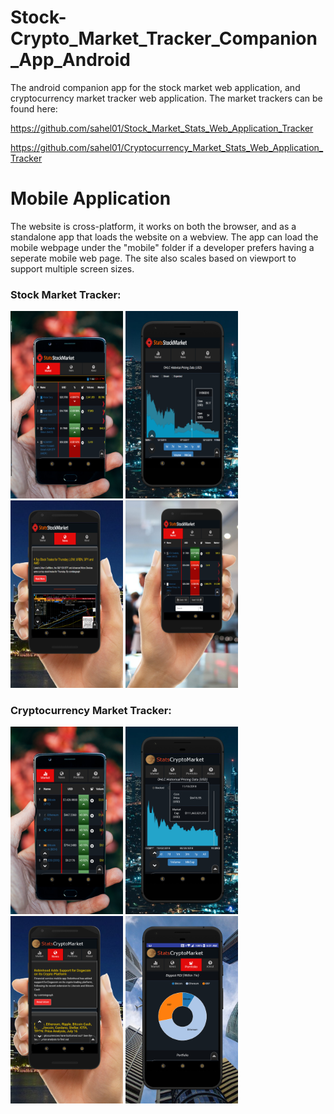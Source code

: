 # Stock-Crypto_Market_Tracker_Companion_App_Android

The android companion app for the stock market web application, and cryptocurrency market tracker web application. The market trackers can be found here:

https://github.com/sahel01/Stock_Market_Stats_Web_Application_Tracker

https://github.com/sahel01/Cryptocurrency_Market_Stats_Web_Application_Tracker

# Mobile Application
The website is cross-platform, it works on both the browser, and as a standalone app that loads the website on a webview. The app can load the mobile webpage under the "mobile" folder if a developer prefers having a seperate mobile web page. The site also scales based on viewport to support multiple screen sizes.

### Stock Market Tracker:
<p float="left">
    <img src="screenshotsstock/screen1.png"  height="300" />
    <img src="screenshotsstock/screen2.png"  height="300" />
    <img src="screenshotsstock/screen3.png"  height="300" />
    <img src="screenshotsstock/screen4.png"  height="300" />
</p>

### Cryptocurrency Market Tracker:
<p float="left">
    <img src="screenshotscrypto/screen1.png"  height="300" />
    <img src="screenshotscrypto/screen2.png"  height="300" />
    <img src="screenshotscrypto/screen3.png"  height="300" />
    <img src="screenshotscrypto/screen5.png"  height="300" />
</p>

